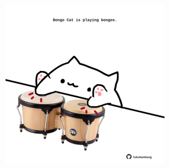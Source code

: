 <!-- built at 09/02/2022, 16:01:05 UTC -->
<p align="center">
  <img width="500" height="500" src="./ReadmeImage.svg">
</p>
